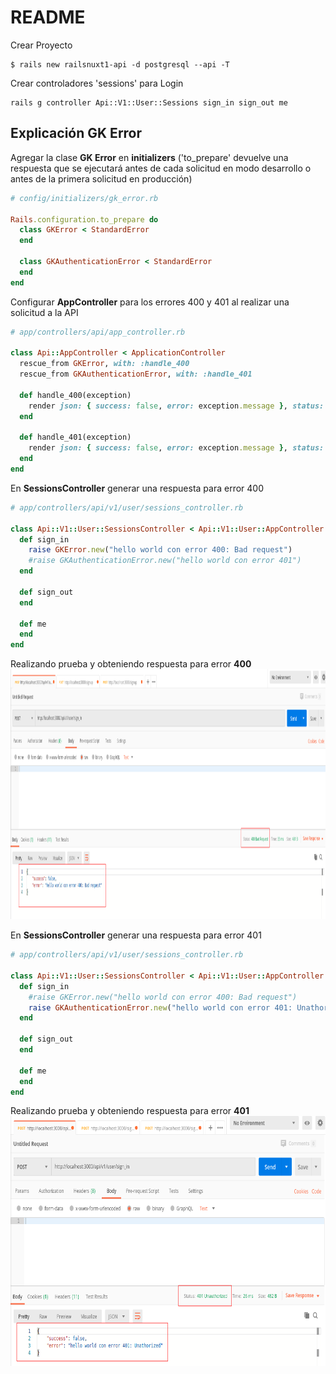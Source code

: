 # README

Crear Proyecto 
~~~console
$ rails new railsnuxt1-api -d postgresql --api -T
~~~

Crear controladores 'sessions' para Login
~~~console
rails g controller Api::V1::User::Sessions sign_in sign_out me
~~~

## Explicación GK Error

Agregar la clase **GK Error** en **initializers** ('to_prepare' devuelve una respuesta que se ejecutará antes de cada solicitud en modo desarrollo o antes de la primera solicitud en producción)
~~~ruby
# config/initializers/gk_error.rb

Rails.configuration.to_prepare do
  class GKError < StandardError
  end

  class GKAuthenticationError < StandardError
  end
end
~~~

Configurar **AppController** para los errores 400 y 401 al realizar una solicitud a la API
~~~ruby
# app/controllers/api/app_controller.rb

class Api::AppController < ApplicationController
  rescue_from GKError, with: :handle_400
  rescue_from GKAuthenticationError, with: :handle_401

  def handle_400(exception)
    render json: { success: false, error: exception.message }, status: :bad_request and return
  end

  def handle_401(exception)
    render json: { success: false, error: exception.message }, status: :unauthorized and return
  end
end
~~~

En **SessionsController** generar una respuesta para error 400
~~~rb
# app/controllers/api/v1/user/sessions_controller.rb

class Api::V1::User::SessionsController < Api::V1::User::AppController
  def sign_in
    raise GKError.new("hello world con error 400: Bad request")
    #raise GKAuthenticationError.new("hello world con error 401")
  end

  def sign_out
  end

  def me
  end
end
~~~

Realizando prueba y obteniendo respuesta para error **400**
<img src="./readme_img/img01.png" height="400">

En **SessionsController** generar una respuesta para error 401
~~~rb
# app/controllers/api/v1/user/sessions_controller.rb

class Api::V1::User::SessionsController < Api::V1::User::AppController
  def sign_in
    #raise GKError.new("hello world con error 400: Bad request")
    raise GKAuthenticationError.new("hello world con error 401: Unathorized")
  end

  def sign_out
  end

  def me
  end
end
~~~

Realizando prueba y obteniendo respuesta para error **401**
<img src="./readme_img/img02.png" height="400">